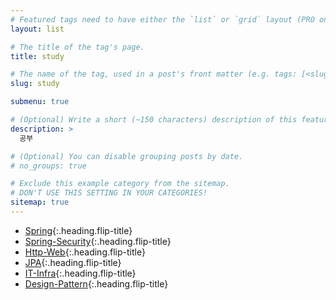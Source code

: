 ```yaml
---
# Featured tags need to have either the `list` or `grid` layout (PRO only).
layout: list

# The title of the tag's page.
title: study

# The name of the tag, used in a post's front matter (e.g. tags: [<slug>]).
slug: study

submenu: true

# (Optional) Write a short (~150 characters) description of this featured tag.
description: >
  공부

# (Optional) You can disable grouping posts by date.
# no_groups: true

# Exclude this example category from the sitemap.
# DON'T USE THIS SETTING IN YOUR CATEGORIES!
sitemap: true
---
```


* [Spring]{:.heading.flip-title}
* [Spring-Security]{:.heading.flip-title}
* [Http-Web]{:.heading.flip-title}
* [JPA]{:.heading.flip-title}
* [IT-Infra]{:.heading.flip-title}
* [Design-Pattern]{:.heading.flip-title}

[Spring]: /spring/
[Spring-Security]: /spring-security/
[Http-Web]: /http-web/
[JPA]: /jpa/
[IT-Infra]: /it-infra/
[Design-Pattern]: /design-pattern/